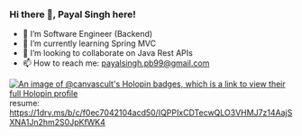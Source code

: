 ### Hi there 👋, Payal Singh here!

<!--
**Canvas-cult/Canvas-cult** is a ✨ _special_ ✨ repository because its `README.md` (this file) appears on your GitHub profile.

Here are some ideas to get you started:


- 🤔 I’m looking for help with ...
- 💬 Ask me about ...

- 😄 Pronouns: ...
- ⚡ Fun fact: ...
-->
- 🔭 I’m Software Engineer (Backend)
- 🌱 I’m currently learning Spring MVC
- 👯 I’m looking to collaborate on Java Rest APIs
- 📫 How to reach me: payalsingh.pb99@gmail.com
 
[![An image of @canvascult's Holopin badges, which is a link to view their full Holopin profile](https://holopin.me/canvascult)](https://holopin.io/@canvascult)
resume: https://1drv.ms/b/c/f0ec7042104acd50/IQPPIxCDTecwQLO3VHMJ7z14AajSXNA1Jn2hm2S0JpKfWK4
